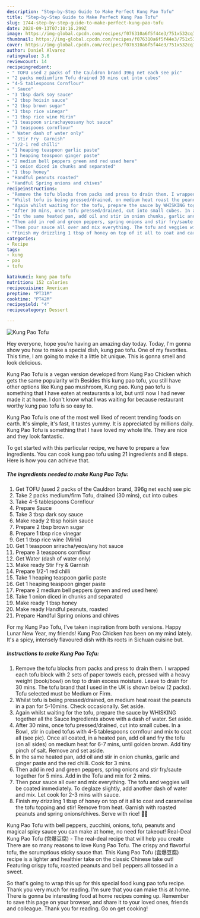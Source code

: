 ```yaml
---
description: "Step-by-Step Guide to Make Perfect Kung Pao Tofu"
title: "Step-by-Step Guide to Make Perfect Kung Pao Tofu"
slug: 1744-step-by-step-guide-to-make-perfect-kung-pao-tofu
date: 2020-09-13T07:10:16.299Z
image: https://img-global.cpcdn.com/recipes/f076310a6f5f44e3/751x532cq70/kung-pao-tofu-recipe-main-photo.jpg
thumbnail: https://img-global.cpcdn.com/recipes/f076310a6f5f44e3/751x532cq70/kung-pao-tofu-recipe-main-photo.jpg
cover: https://img-global.cpcdn.com/recipes/f076310a6f5f44e3/751x532cq70/kung-pao-tofu-recipe-main-photo.jpg
author: Daniel Alvarez
ratingvalue: 3.6
reviewcount: 14
recipeingredient:
- " TOFU used 2 packs of the Cauldron brand 396g net each see pic"
- "2 packs mediumfirm Tofu drained 30 mins cut into cubes"
- "4-5 tablespoons Cornflour"
- " Sauce"
- "3 tbsp dark soy sauce"
- "2 tbsp hoisin sauce"
- "2 tbsp brown sugar"
- "1 tbsp rice vinegar"
- "1 tbsp rice wine Mirin"
- "1 teaspoon srirachayeosany hot sauce"
- "3 teaspoons cornflour"
- " Water dash of water only"
- " Stir Fry  Garnish"
- "1/2-1 red chilli"
- "1 heaping teaspoon garlic paste"
- "1 heaping teaspoon ginger paste"
- "2 medium bell peppers green and red used here"
- "1 onion diced in chunks and separated"
- "1 tbsp honey"
- "Handful peanuts roasted"
- "Handful Spring onions and chives"
recipeinstructions:
- "Remove the tofu blocks from packs and press to drain them. I wrapped each tofu block with 2 sets of paper towels each, pressed with a heavy weight (book/bowl) on top to drain excess moisture. Leave to drain for 30 mins. The tofu brand that I used in the UK is shown below (2 packs). Tofu selected must be Medium or Firm."
- "Whilst tofu is being pressed/drained, on medium heat roast the peanuts in a pan for 5-10mins. Check occasionally. Set aside."
- "Again whilst waiting for the tofu, prepare the sauce by WHISKING together all the Sauce Ingredients above with a dash of water. Set aside."
- "After 30 mins, once tofu pressed/drained, cut into small cubes. In a Bowl, stir in cubed tofus with 4-5 tablespoons cornflour and mix to coat all (see pic). Once all coated, in a heated pan, add oil and fry the tofu (on all sides) on medium heat for 6-7 mins, until golden brown. Add tiny pinch of salt. Remove and set aside."
- "In the same heated pan, add oil and stir in onion chunks, garlic and ginger paste and the red chilli. Cook for 3 mins."
- "Then add in red and green peppers, spring onions and stir fry/saute together for 5 mins. Add in the Tofu and mix for 2 mins."
- "Then pour sauce all over and mix everything. The tofu and veggies will be coated immediately. To deglaze slightly, add another dash of water and mix. Let cook for 2-3 mins with sauce."
- "Finish my drizzling 1 tbsp of honey on top of it all to coat and caramelise the tofu topping and stir! Remove from heat. Garnish with roasted peanuts and spring onions/chives. Serve with rice! 👍🏼"
categories:
- Recipe
tags:
- kung
- pao
- tofu

katakunci: kung pao tofu 
nutrition: 152 calories
recipecuisine: American
preptime: "PT31M"
cooktime: "PT42M"
recipeyield: "4"
recipecategory: Dessert

---
```



![Kung Pao Tofu](https://img-global.cpcdn.com/recipes/f076310a6f5f44e3/751x532cq70/kung-pao-tofu-recipe-main-photo.jpg)

Hey everyone, hope you're having an amazing day today. Today, I'm gonna show you how to make a special dish, kung pao tofu. One of my favorites. This time, I am going to make it a little bit unique. This is gonna smell and look delicious.

Kung Pao Tofu is a vegan version developed from Kung Pao Chicken which gets the same popularity with Besides this kung pao tofu, you still have other options like Kung pao mushroom, Kung pao. Kung pao tofu is something that I have eaten at restaurants a lot, but until now I had never made it at home. I don&#39;t know what I was waiting for because restaurant worthy kung pao tofu is so easy to.

Kung Pao Tofu is one of the most well liked of recent trending foods on earth. It's simple, it's fast, it tastes yummy. It is appreciated by millions daily. Kung Pao Tofu is something that I have loved my whole life. They are nice and they look fantastic.


To get started with this particular recipe, we have to prepare a few ingredients. You can cook kung pao tofu using 21 ingredients and 8 steps. Here is how you can achieve that.

<!--inarticleads1-->

##### The ingredients needed to make Kung Pao Tofu:

1. Get  TOFU (used 2 packs of the Cauldron brand, 396g net each) see pic
1. Take 2 packs medium/firm Tofu, drained (30 mins), cut into cubes
1. Take 4-5 tablespoons Cornflour
1. Prepare  Sauce
1. Take 3 tbsp dark soy sauce
1. Make ready 2 tbsp hoisin sauce
1. Prepare 2 tbsp brown sugar
1. Prepare 1 tbsp rice vinegar
1. Get 1 tbsp rice wine (Mirin)
1. Get 1 teaspoon sriracha/yeos/any hot sauce
1. Prepare 3 teaspoons cornflour
1. Get  Water (dash of water only)
1. Make ready  Stir Fry &amp; Garnish
1. Prepare 1/2-1 red chilli
1. Take 1 heaping teaspoon garlic paste
1. Get 1 heaping teaspoon ginger paste
1. Prepare 2 medium bell peppers (green and red used here)
1. Take 1 onion diced in chunks and separated
1. Make ready 1 tbsp honey
1. Make ready Handful peanuts, roasted
1. Prepare Handful Spring onions and chives


For my Kung Pao Tofu, I&#39;ve taken inspiration from both versions. Happy Lunar New Year, my friends! Kung Pao Chicken has been on my mind lately. It&#39;s a spicy, intensely flavoured dish with its roots in Sichuan cuisine but. 

<!--inarticleads2-->

##### Instructions to make Kung Pao Tofu:

1. Remove the tofu blocks from packs and press to drain them. I wrapped each tofu block with 2 sets of paper towels each, pressed with a heavy weight (book/bowl) on top to drain excess moisture. Leave to drain for 30 mins. The tofu brand that I used in the UK is shown below (2 packs). Tofu selected must be Medium or Firm.
1. Whilst tofu is being pressed/drained, on medium heat roast the peanuts in a pan for 5-10mins. Check occasionally. Set aside.
1. Again whilst waiting for the tofu, prepare the sauce by WHISKING together all the Sauce Ingredients above with a dash of water. Set aside.
1. After 30 mins, once tofu pressed/drained, cut into small cubes. In a Bowl, stir in cubed tofus with 4-5 tablespoons cornflour and mix to coat all (see pic). Once all coated, in a heated pan, add oil and fry the tofu (on all sides) on medium heat for 6-7 mins, until golden brown. Add tiny pinch of salt. Remove and set aside.
1. In the same heated pan, add oil and stir in onion chunks, garlic and ginger paste and the red chilli. Cook for 3 mins.
1. Then add in red and green peppers, spring onions and stir fry/saute together for 5 mins. Add in the Tofu and mix for 2 mins.
1. Then pour sauce all over and mix everything. The tofu and veggies will be coated immediately. To deglaze slightly, add another dash of water and mix. Let cook for 2-3 mins with sauce.
1. Finish my drizzling 1 tbsp of honey on top of it all to coat and caramelise the tofu topping and stir! Remove from heat. Garnish with roasted peanuts and spring onions/chives. Serve with rice! 👍🏼


Kung Pao Tofu with bell peppers, zucchini, onions, tofu, peanuts and magical spicy sauce you can make at home, no need for takeout! Real-Deal Kung Pao Tofu (宫爆豆腐) - The real-deal recipe that will help you create There are so many reasons to love Kung Pao Tofu. The crispy and flavorful tofu, the scrumptious sticky sauce that. This Kung Pao Tofu (宫爆豆腐) recipe is a lighter and healthier take on the classic Chinese take out! Featuring crispy tofu, roasted peanuts and bell peppers all tossed in a sweet. 

So that's going to wrap this up for this special food kung pao tofu recipe. Thank you very much for reading. I'm sure that you can make this at home. There is gonna be interesting food at home recipes coming up. Remember to save this page on your browser, and share it to your loved ones, friends and colleague. Thank you for reading. Go on get cooking!
